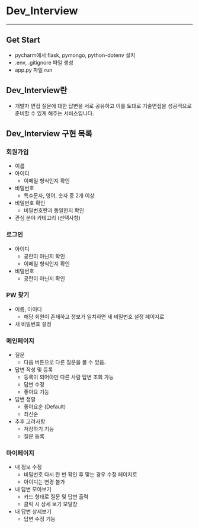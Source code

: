 # Dev_Interview

---

## Get Start

- pycharm에서 flask, pymongo, python-dotenv 설치
- .env, .gitignore 파일 생성
- app.py 파일 run

## Dev_Interview란

- 개발자 면접 질문에 대한 답변을 서로 공유하고 이를 토대로 기술면접을 성공적으로 준비할 수 있게 해주는 서비스입니다. 

## Dev_Interview 구현 목록

### 회원가입
- 이름
- 아이디
    - 이메일 형식인지 확인
- 비밀번호
    - 특수문자, 영어, 숫자 중 2개 이상
- 비밀번호 확인
    - 비밀번호란과 동일한지 확인
- 관심 분야 카테고리 (선택사항)
### 로그인
- 아이디
    - 공란이 아닌지 확인
    - 이메일 형식인지 확인
- 비밀번호
    - 공란이 아닌지 확인
### PW 찾기
- 이름, 아이디
    - 해당 회원이 존재하고 정보가 일치하면 새 비밀번호 설정 페이지로
- 새 비밀번호 설정
### 메인페이지
- 질문
    - 다음 버튼으로 다른 질문을 볼 수 있음.
- 답변 작성 및 등록
    - 등록이 되어야만 다른 사람 답변 조회 가능
    - 답변 수정
    - 좋아요 기능
- 답변 정렬
    - 좋아요순 (Default)
    - 최신순
- 추후 고려사항
    - 저장하기 기능
    - 질문 등록
### 마이페이지
- 내 정보 수정
    - 비밀번호 다시 한 번 확인 후 맞는 경우 수정 페이지로
    - 아이디는 변경 불가
- 내 답변 모아보기
    - 카드 형태로 질문 및 답변 출력
    - 클릭 시 상세 보기 모달창
- 내 답변 상세보기
    - 답변 수정 기능